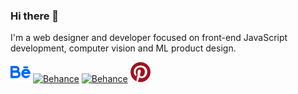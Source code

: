 ### Hi there 👋
I'm a web designer and developer focused on front-end JavaScript development, computer vision and ML product design.

[![Behance](/behance%20(1).png)](https://www.behance.net/sahandbabali)
[![Behance](/linkedin.png.png)](https://www.linkedin.com/in/sahandbabali/)
[![Behance](/twitter.png.png)](https://twitter.com/sahandbabali)
[![Behance](/pinterest.png)](https://www.pinterest.com/sahandbabali)


